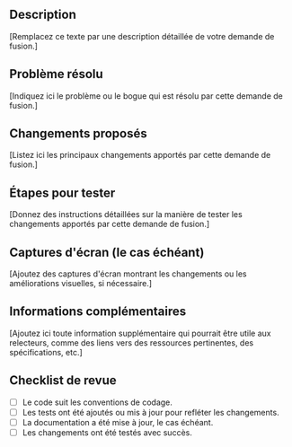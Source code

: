 ## Description
[Remplacez ce texte par une description détaillée de votre demande de fusion.]

## Problème résolu
[Indiquez ici le problème ou le bogue qui est résolu par cette demande de fusion.]

## Changements proposés
[Listez ici les principaux changements apportés par cette demande de fusion.]

## Étapes pour tester
[Donnez des instructions détaillées sur la manière de tester les changements apportés par cette demande de fusion.]

## Captures d'écran (le cas échéant)
[Ajoutez des captures d'écran montrant les changements ou les améliorations visuelles, si nécessaire.]

## Informations complémentaires
[Ajoutez ici toute information supplémentaire qui pourrait être utile aux relecteurs, comme des liens vers des ressources pertinentes, des spécifications, etc.]

## Checklist de revue
- [ ] Le code suit les conventions de codage.
- [ ] Les tests ont été ajoutés ou mis à jour pour refléter les changements.
- [ ] La documentation a été mise à jour, le cas échéant.
- [ ] Les changements ont été testés avec succès.
